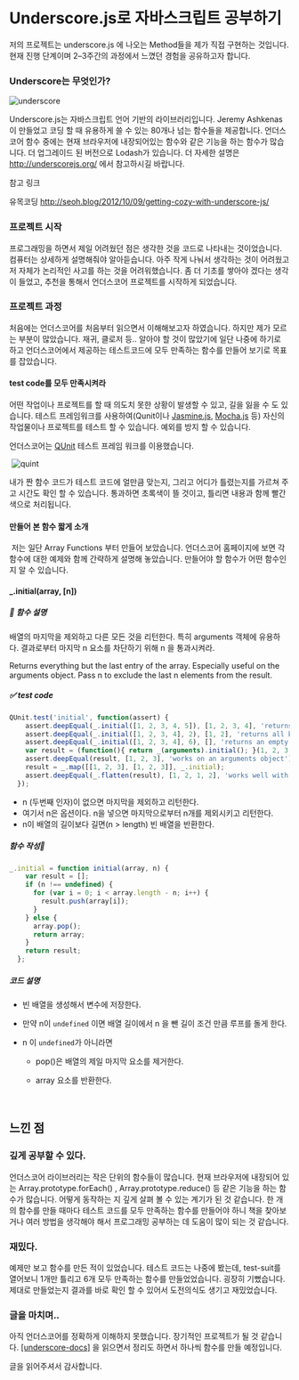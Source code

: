 # Underscore.js로 자바스크립트 공부하기 

저의 프로젝트는 underscore.js 에 나오는 Method들을 제가 직접 구현하는 것입니다. 현재 진행 단계이며 2–3주간의 과정에서 느꼈던 경험을 공유하고자 합니다.  

### Underscore는 무엇인가? 

![underscore](C:\Users\kowum\Downloads\underscore.png)                       

Underscore.js는 자바스크립트 언어 기반의 라이브러리입니다. Jeremy Ashkenas 이 만들었고 코딩 할 때 유용하게 쓸 수 있는 80개나 넘는 함수들을 제공합니다. 언더스코어 함수 중에는 현재  브라우저에 내장되어있는 함수와 같은 기능을 하는 함수가 많습니다. 더 업그레이드 된 버전으로 Lodash가 있습니다. 더 자세한 설명은 http://underscorejs.org/ 에서 참고하시길 바랍니다. 

참고 링크 

유목코딩 http://seoh.blog/2012/10/09/getting-cozy-with-underscore-js/

### 프로젝트 시작

프로그래밍을 하면서 제일 어려웠던 점은 생각한 것을 코드로 나타내는 것이었습니다. 컴퓨터는 상세하게 설명해줘야 알아듣습니다. 아주 작게 나눠서 생각하는 것이 어려웠고 저 자체가 논리적인 사고를 하는 것을 어려워했습니다. 좀 더 기초를 쌓아야 겠다는 생각이 들었고, 추천을 통해서 언더스코어 프로젝트를 시작하게 되었습니다. 

###  프로젝트 과정  

처음에는 언더스코어를 처음부터 읽으면서 이해해보고자 하였습니다. 하지만 제가 모르는 부분이 많았습니다. 재귀, 클로저 등.. 알아야 할 것이 많았기에 일단 나중에 하기로 하고 언더스코어에서 제공하는 테스트코드에 모두 만족하는 함수를 만들어 보기로 목표를 잡았습니다.  

#### test code를 모두 만족시켜라  

어떤 작업이나 프로젝트를 할 때 의도치 못한 상황이 발생할 수 있고, 길을 잃을 수 도 있습니다. 테스트 프레임워크를 사용하여(Qunit이나 [Jasmine.js](https://jasmine.github.io/), [Mocha.js](https://mochajs.org/) 등)  자신의 작업물이나 프로젝트를 테스트 할 수 있습니다. 예외를 방지 할 수 있습니다. 

언더스코어는 [QUnit](http://qunitjs.com/) 테스트 프레임 워크를 이용했습니다.  

 ![quint](C:\Users\kowum\Downloads\quint.png)

내가 짠 함수 코드가 테스트 코드에 얼만큼 맞는지, 그리고 어디가 틀렸는지를 가르쳐 주고 시간도 확인 할 수 있습니다.  통과하면 초록색이 뜰 것이고, 틀리면 내용과 함께 빨간색으로 처리됩니다.

#### 만들어 본  함수 짧게 소개

 저는 일단 Array Functions 부터 만들어 보았습니다. 언더스코어 홈페이지에 보면 각 함수에 대한 예제와 함께 간략하게 설명해 놓았습니다. 만들어야 할 함수가 어떤 함수인지 알 수 있습니다. 

#### _.initial(array, [n])

##### :checkered_flag: 함수 설명  

배열의 마지막을 제외하고 다른 모든 것을 리턴한다. 특히 arguments 객체에 유용하다. 결과로부터 마지막 n 요소를 차단하기 위해 n 을 통과시켜라.

Returns everything but the last entry of the array. Especially useful on the arguments object. Pass n to exclude the last n elements from the result.

##### :white_check_mark: test code

```javascript
QUnit.test('initial', function(assert) {
    assert.deepEqual(_.initial([1, 2, 3, 4, 5]), [1, 2, 3, 4], 'returns all but the last element');
    assert.deepEqual(_.initial([1, 2, 3, 4], 2), [1, 2], 'returns all but the last n elements');
    assert.deepEqual(_.initial([1, 2, 3, 4], 6), [], 'returns an empty array when n > length');
    var result = (function(){ return _(arguments).initial(); }(1, 2, 3, 4));
    assert.deepEqual(result, [1, 2, 3], 'works on an arguments object');
    result = _.map([[1, 2, 3], [1, 2, 3]], _.initial);
    assert.deepEqual(_.flatten(result), [1, 2, 1, 2], 'works well with _.map');
  });
```

- n (두번째 인자)이 없으면 마지막을 제외하고 리턴한다.
- 여기서 n은 옵션이다. n을 넣으면 마지막으로부터 n개를 제외시키고 리턴한다.
- n이 배열의 길이보다 길면(n > length) 빈 배열을 반환한다.

##### 함수 작성:gun: 

```javascript
_.initial = function initial(array, n) {
    var result = [];
    if (n !== undefined) {
      for (var i = 0; i < array.length - n; i++) {
        result.push(array[i]);
      }
    } else {
      array.pop();
      return array;
    }
    return result;
  };
```

##### 코드 설명

- 빈 배열을 생성해서 변수에 저장한다.

- 만약 n이 `undefined` 이면 배열 길이에서 n 을 뺀 길이 조건 만큼 루프를 돌게 한다.

- n 이 `undefined`가 아니라면

  - pop()은 배열의 제일 마지막 요소를 제거한다.

  - array 요소를 반환한다.

    ​

## 느낀 점

### 깊게 공부할 수 있다.

언더스코어 라이브러리는 작은 단위의 함수들이 많습니다. 현재 브라우저에 내장되어 있는 Array.prototype.forEach() , Array.prototype.reduce() 등 같은 기능을 하는 함수가 많습니다. 어떻게 동작하는 지 깊게 살펴 볼 수 있는 계기가 된 것 같습니다.  한 개의 함수를 만들 때마다 테스트 코드를 모두 만족하는 함수를 만들어야 하니 책을 찾아보거나 여러 방법을 생각해야 해서 프로그래밍 공부하는 데 도움이 많이 되는 것 같습니다. 

###  재밌다.

예제만 보고 함수를 만든 적이 있었습니다. 테스트 코드는 나중에 봤는데, test-suit를 열어보니 1개만 틀리고 6개 모두 만족하는 함수를 만들었었습니다. 굉장히 기뻤습니다.  제대로 만들었는지 결과를 바로 확인 할 수 있어서 도전의식도 생기고 재밌었습니다. 

### 글을 마치며..

아직 언더스코어를 정확하게 이해하지 못했습니다. 장기적인 프로젝트가 될 것 같습니다. [ [underscore-docs]]( http://underscorejs.org/docs/underscore.html) 을 읽으면서 정리도 하면서 하나씩 함수를 만들 예정입니다. 

글을 읽어주셔서 감사합니다. 



 

 

 

 

 

 

 

 

 

 

 

 

 